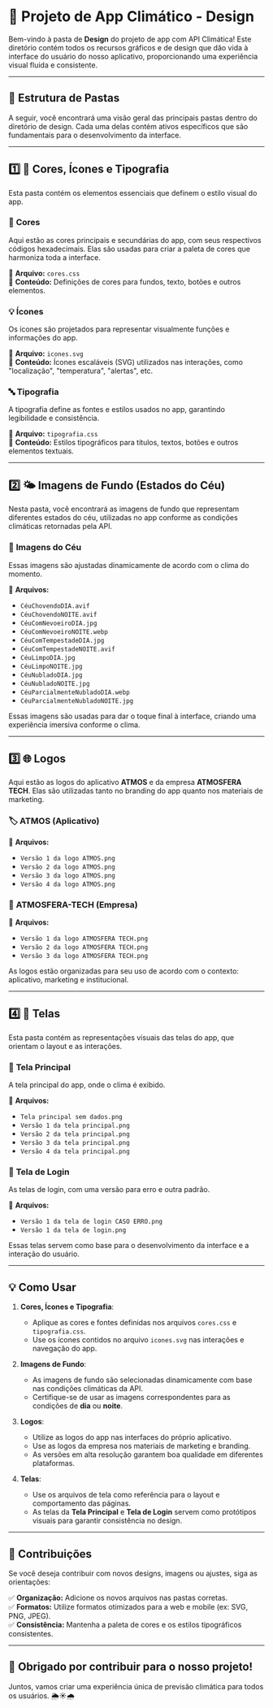 # 📱 **Projeto de App Climático - Design**  

Bem-vindo à pasta de **Design** do projeto de app com API Climática! Este diretório contém todos os recursos gráficos e de design que dão vida à interface do usuário do nosso aplicativo, proporcionando uma experiência visual fluida e consistente.  

---

## 🌟 **Estrutura de Pastas**  

A seguir, você encontrará uma visão geral das principais pastas dentro do diretório de design. Cada uma delas contém ativos específicos que são fundamentais para o desenvolvimento da interface.  

---

## 1️⃣ 🎨 **Cores, Ícones e Tipografia**  

Esta pasta contém os elementos essenciais que definem o estilo visual do app.  

### 🎨 **Cores**  
Aqui estão as cores principais e secundárias do app, com seus respectivos códigos hexadecimais. Elas são usadas para criar a paleta de cores que harmoniza toda a interface.  

📄 **Arquivo:** `cores.css`  
📌 **Conteúdo:** Definições de cores para fundos, texto, botões e outros elementos.  

### 💡 **Ícones**  
Os ícones são projetados para representar visualmente funções e informações do app.  

📄 **Arquivo:** `icones.svg`  
📌 **Conteúdo:** Ícones escaláveis (SVG) utilizados nas interações, como "localização", "temperatura", "alertas", etc.  

### 🔤 **Tipografia**  
A tipografia define as fontes e estilos usados no app, garantindo legibilidade e consistência.  

📄 **Arquivo:** `tipografia.css`  
📌 **Conteúdo:** Estilos tipográficos para títulos, textos, botões e outros elementos textuais.  

---

## 2️⃣ 🌤️ **Imagens de Fundo (Estados do Céu)**  

Nesta pasta, você encontrará as imagens de fundo que representam diferentes estados do céu, utilizadas no app conforme as condições climáticas retornadas pela API.  

### 📸 **Imagens do Céu**  
Essas imagens são ajustadas dinamicamente de acordo com o clima do momento.  

📂 **Arquivos:**  
- `CéuChovendoDIA.avif`  
- `CéuChovendoNOITE.avif`  
- `CéuComNevoeiroDIA.jpg`  
- `CéuComNevoeiroNOITE.webp`  
- `CéuComTempestadeDIA.jpg`  
- `CéuComTempestadeNOITE.avif`  
- `CéuLimpoDIA.jpg`  
- `CéuLimpoNOITE.jpg`  
- `CéuNubladoDIA.jpg`  
- `CéuNubladoNOITE.jpg`  
- `CéuParcialmenteNubladoDIA.webp`  
- `CéuParcialmenteNubladoNOITE.jpg`  

Essas imagens são usadas para dar o toque final à interface, criando uma experiência imersiva conforme o clima.  

---

## 3️⃣ 🌐 **Logos**  

Aqui estão as logos do aplicativo **ATMOS** e da empresa **ATMOSFERA TECH**. Elas são utilizadas tanto no branding do app quanto nos materiais de marketing.  

### 🏷️ **ATMOS (Aplicativo)**  
📂 **Arquivos:**  
- `Versão 1 da logo ATMOS.png`  
- `Versão 2 da logo ATMOS.png`  
- `Versão 3 da logo ATMOS.png`  
- `Versão 4 da logo ATMOS.png`  

### 🏢 **ATMOSFERA-TECH (Empresa)**  
📂 **Arquivos:**  
- `Versão 1 da logo ATMOSFERA TECH.png`  
- `Versão 2 da logo ATMOSFERA TECH.png`  
- `Versão 3 da logo ATMOSFERA TECH.png`  

As logos estão organizadas para seu uso de acordo com o contexto: aplicativo, marketing e institucional.  

---

## 4️⃣ 📲 **Telas**  

Esta pasta contém as representações visuais das telas do app, que orientam o layout e as interações.  

### 📌 **Tela Principal**  
A tela principal do app, onde o clima é exibido.  

📂 **Arquivos:**  
- `Tela principal sem dados.png`  
- `Versão 1 da tela principal.png`  
- `Versão 2 da tela principal.png`  
- `Versão 3 da tela principal.png`  
- `Versão 4 da tela principal.png`  

### 🔑 **Tela de Login**  
As telas de login, com uma versão para erro e outra padrão.  

📂 **Arquivos:**  
- `Versão 1 da tela de login CASO ERRO.png`  
- `Versão 1 da tela de login.png`  

Essas telas servem como base para o desenvolvimento da interface e a interação do usuário.  

---

## 💡 **Como Usar**  

1. **Cores, Ícones e Tipografia**:  
   - Aplique as cores e fontes definidas nos arquivos `cores.css` e `tipografia.css`.  
   - Use os ícones contidos no arquivo `icones.svg` nas interações e navegação do app.  

2. **Imagens de Fundo**:  
   - As imagens de fundo são selecionadas dinamicamente com base nas condições climáticas da API.  
   - Certifique-se de usar as imagens correspondentes para as condições de **dia** ou **noite**.  

3. **Logos**:  
   - Utilize as logos do app nas interfaces do próprio aplicativo.  
   - Use as logos da empresa nos materiais de marketing e branding.  
   - As versões em alta resolução garantem boa qualidade em diferentes plataformas.  

4. **Telas**:  
   - Use os arquivos de tela como referência para o layout e comportamento das páginas.  
   - As telas da **Tela Principal** e **Tela de Login** servem como protótipos visuais para garantir consistência no design.  

---

## 📜 **Contribuições**  

Se você deseja contribuir com novos designs, imagens ou ajustes, siga as orientações:  

✅ **Organização:** Adicione os novos arquivos nas pastas corretas.  
✅ **Formatos:** Utilize formatos otimizados para a web e mobile (ex: SVG, PNG, JPEG).  
✅ **Consistência:** Mantenha a paleta de cores e os estilos tipográficos consistentes.  

---

## 🎉 **Obrigado por contribuir para o nosso projeto!**  

Juntos, vamos criar uma experiência única de previsão climática para todos os usuários. 🌦️☀️🌧️  
